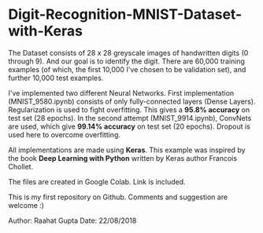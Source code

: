 # Digit-Recognition-MNIST-Dataset-with-Keras

  The Dataset consists of 28 x 28 greyscale images of handwritten digits (0 through 9). And our goal is to identify the digit. There are 60,000 training examples (of which, the first 10,000 I've chosen to be validation set), and further 10,000 test examples.

  I've implemented two different Neural Networks. First implementation (MNIST_9580.ipynb) consists of only fully-connected layers (Dense Layers). Regularization is used to fight overfitting. This gives a **95.8% accuracy** on test set (28 epochs).
In the second attempt (MNIST_9914.ipynb), ConvNets are used, which give **99.14% accuracy** on test set (20 epochs). Dropout is used here to overcome overfitting.

  All implementations are made using **Keras**. This example was inspired by the book **Deep Learning with Python** written by Keras author Francois Chollet.
  
  The files are created in Google Colab. Link is included.
  
  This is my first repository on Github. Comments and suggestion are welcome :)
  
  Author: Raahat Gupta
  Date: 22/08/2018
